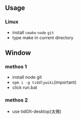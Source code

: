 ## Usage
### Linux
* install `cmake` `node` `git`
* type make in current directory

## Window
### methos 1
* install node git
* `npm i -g tiddlywiki`(important)
* click run.bat
### methos 2
* use tidGIt-desktop(太微)
